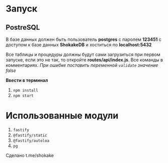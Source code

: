 Запуск
=
## PostreSQL


В базе данных должен быть пользователь **postgres** с паролем **123451** с доступом к базе данных **ShokakeDB** и хоститься по **localhost:5432**

Все таблицы и процедуры должны будут сами загрузиться при первом запуске, если это не так, то откройте **routes/api/index.js**. Все команды в комментариях. *При ошибке поставить переменной <code>validate</code> значение false*

**Ввести в терминал**
1. <code>npm install</code>
2. <code>npm start</code>

Использованные модули
=
1. <code>fastify</code>
2. <code>@fastify/static</code>
3. <code>@fastify/autoloa</code>
4. <code>pg</code>

 Сделано t.me/shokake